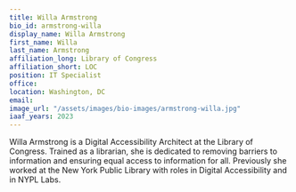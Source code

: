 ```yaml
---
title: Willa Armstrong
bio_id: armstrong-willa
display_name: Willa Armstrong
first_name: Willa
last_name: Armstrong
affiliation_long: Library of Congress
affiliation_short: LOC
position: IT Specialist
office: 
location: Washington, DC
email: 
image_url: "/assets/images/bio-images/armstrong-willa.jpg"
iaaf_years: 2023
---
```

Willa Armstrong is a Digital Accessibility Architect at the Library of Congress. Trained as a librarian, she is dedicated to removing barriers to information and ensuring equal access to information for all. Previously she worked at the New York Public Library with roles in Digital Accessibility and in NYPL Labs.